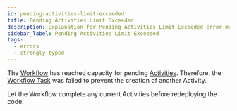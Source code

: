 ```yaml
---
id: pending-activities-limit-exceeded
title: Pending Activities Limit Exceeded
description: Explanation for Pending Activities Limit Exceeded error message, and how to fix it.
sidebar_label: Pending Activities Limit Exceeded
tags:
  - errors
  - strongly-typed
---
```


The [Workflow](/workflows) has reached capacity for pending [Activities](/activities).
Therefore, the [Workflow Task](/tasks#workflow-task) was failed to prevent the creation of another Activity.

Let the Workflow complete any current Activities before redeploying the code.
